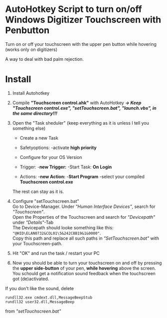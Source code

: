 # AutoHotkey Script to turn on/off Windows Digitizer Touchscreen with Penbutton
Turn on or off your touchscreen with the upper pen button while hovering (works only on digitizers)

A way to deal with bad palm rejection.


# Install
1. Install Autohotkey

2. Compile **"Touchscreen control.ahk"** with AutoHotkey 
    ***-> Keep "Touchscreen control.exe", "setTouchscreen.bat", "launch.vbs", in the same directory!!!***
    
3. Open the "Task sheduler" (keep everything as it is unless I tell you something else) 
    - Create a new Task
    
    - Safetyoptions:
        -activate **high priority**
    - Configure for your OS Version
    
    - Trigger:
        -**new Trigger:**
        -Start Task: **On Login**
        
    - Actions:
        -**new Action:**
        -**Start Program**
        -select your compiled **Touchscreen control.exe**
        
    The rest can stay as it is.
    
4.  Configure "setTouchscreen.bat"  
      Go to Device-Manager. Under *"Human Interface Devices"*, search for *"Touchscreen"*.  
      Open the Properties of the Touchscreen and search for *"Devicepath"* under *"Details"*-Tab  
      The Devicepath should looke something like this: `"@HID\ELAN0732&COL01\5&242C8B19&1&0000"`.  
      Copy this path and replace all such paths in *"SetTouchscreen.bat"* with your Touchscreen-path.  
      

5.  Hit "OK" and run the task / restart your PC

6. Now you should be able to turn your touchscreen on and off by pressing the **upper side-button** of your pen, **while hovering** above the screen. You schould get a notification sound feedback when the touchscreen got (de)activated.

If you don't like the sound, delete 

`rundll32.exe cmdext.dll,MessageBeepStub`  
`rundll32 user32.dll,MessageBeep`

from *"setTouchscreen.bat"*
